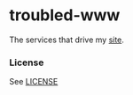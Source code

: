 # troubled-www

The services that drive my [site](http://troubled.pro).

### License
See [LICENSE](https://raw.github.com/michaelnisi/troubled-www/master/LICENSE)
